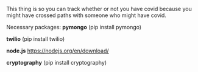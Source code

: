This thing is so you can track whether or not you have covid because you might have crossed paths with someone who might have covid.

Necessary packages:
__pymongo__
(pip install pymongo)

__twilio__
(pip install twilio)

__node.js__
https://nodejs.org/en/download/

__cryptography__
(pip install cryptography)

